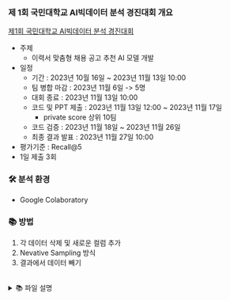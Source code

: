 ### 제 1회 국민대학교 AI빅데이터 분석 경진대회 개요
[제1회 국민대학교 AI빅데이터 분석 경진대회](https://dacon.io/competitions/official/236170/overview/description)

- 주제
    - 이력서 맞춤형 채용 공고 추천 AI 모델 개발
- 일정
    - 기간 : 2023년 10월 16일 ~ 2023년 11월 13일 10:00
    - 팀 병합 마감 : 2023년 11월 6일 -> 5명
    - 대회 종료 : 2023년 11월 13일 10:00
    - 코드 및 PPT 제출 : 2023년 11월 13일 12:00 ~ 2023년 11월 17일
        - private score 상위 10팀
    - 코드 검증 : 2023년 11월 18일 ~ 2023년 11월 26일
    - 최종 결과 발표 : 2023년 11월 27일 10:00
- 평가기준 : Recall@5
- 1일 제출 3회

### 🛠 분석 환경
- Google Colaboratory

### 📚 방법
1. 각 데이터 삭제 및 새로운 컬럼 추가
2. Nevative Sampling 방식
3. 결과에서 데이터 빼기

</br>
<details>
<summary>📚 파일 설명</summary>

0. EDA
    - V0 ~ V3
        - 키 컬럼들을 기준으로 합치기
        - 결측치 치환, feature 생성, Scaling, Encoding
        - 공고 기준으로 구직자 데이터를 groupby -> 공고 feature
1. Analysis_V0
    - 원본 데이터 확인
    - 원본 데이터 결측치 처리만 진행
    - cosine_similarity를 통해 결과 도출 (Base Model 사용)

2. Analysis_V1
    - Negative Sampling
        - 데이터 셋을 이진분류가 가능하도록 변환
        - sklearn을 통해 train / test 데이터 셋 생성
    - 학습
        - LightGBM
        - roc_auc 지표 사용
    - 예측
        - 생성된 모델에 모든 구직자 X 모든 공고 조합을 input 하여 예측활률 구하기
        - 사전 지원 내역을하고 각 구직자 별 지원확률리 높은 공고 5개를 output

3. Analysis_V2 & Analysis_V3
     - Negative Sampling
        - 데이터 셋을 이진분류가 가능하도록 변환
        - sklearn을 통해 train / test 데이터 셋 생성
    - 학습
        - XGBoost
        - roc_auc 지표 사용
    - One-hot encoding 가능하도록 전처리
    - 모든 구직자 X 특정공고 조합을 사용하여 정확도 상승, 속도 개선

4. Analysis_V4
    - 지원 히스토리에서 무의미한 지원을 제거한 상태로 유사도를 계산하는 방법
    - 어떤 조건으로 히스토리를 삭제할 것인지 EDA
    - 데이터셋에서 아예 제거된 구직자 존재 => Random으로 복구

5. Analysis_V5
    - 최종 제출 파일
    - Analysis_V4에서 필터링 조건 탐색 및 적용
</details>
